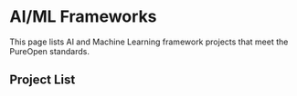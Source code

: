 # AI/ML Frameworks

This page lists AI and Machine Learning framework projects that meet the PureOpen standards.

## Project List

<!-- Projects will be added here after review -->